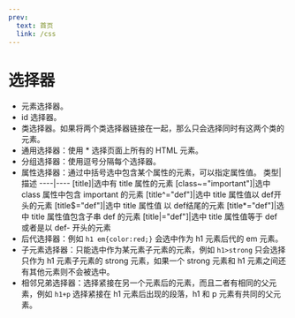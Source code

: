 ```yaml
---
prev:
  text: 首页
  link: /css
---
```


# 选择器

- 元素选择器。
- id 选择器。
- 类选择器。如果将两个类选择器链接在一起，那么只会选择同时有这两个类的元素。
- 通用选择器：使用 * 选择页面上所有的 HTML 元素。
- 分组选择器：使用逗号分隔每个选择器。
- 属性选择器：通过中括号选中包含某个属性的元素，可以指定属性值。
    类型|描述
    ----|----
    [title]|选中有 title 属性的元素
    [class~="important"]|选中 class 属性中包含 important 的元素
    [title^="def"]|选中 title 属性值以 def开头的元素
    [title$="def"]|选中 title 属性值 以 def结尾的元素
    [title*="def"]|选中 title 属性值包含子串 def 的元素
    [title\|="def"]|选中 title 属性值等于 def 或者是以 def- 开头的元素
- 后代选择器：例如 `h1 em{color:red;}` 会选中作为 h1 元素后代的 em 元素。
- 子元素选择器：只能选中作为某元素子元素的元素，例如 `h1>strong` 只会选择只作为 h1 元素子元素的 strong 元素，如果一个 strong 元素和 h1 元素之间还有其他元素则不会被选中。
- 相邻兄弟选择器：选择紧接在另一个元素后的元素，而且二者有相同的父元素，例如 `h1+p` 选择紧接在 h1 元素后出现的段落，h1 和 p 元素有共同的父元素。
